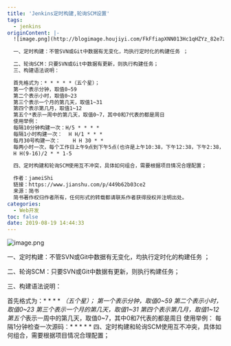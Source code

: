 ```yaml
---
title: 'Jenkins定时构建,轮询SCM设置'
tags:
  - jenkins
originContent: |-
  ![image.png](http://blogimage.houjiyi.com/FkFfiapXNN013Hc1qHZYz_82e7zF)

  一、定时构建：不管SVN或Git中数据有无变化，均执行定时化的构建任务 ；

  二、轮询SCM：只要SVN或Git中数据有更新，则执行构建任务；
  三、构建语法说明：

  首先格式为：* * * * *（五个星）；
  第一个表示分钟，取值0~59
  第二个表示小时，取值0~23
  第三个表示一个月的第几天，取值1~31
  第四个表示第几月，取值1~12
  第五个*表示一周中的第几天，取值0~7，其中0和7代表的都是周日
  使用举例：
  每隔10分钟构建一次：H/5 * * * *
  每隔1小时构建一次：  H H/1 * * *
  每月30号构建一次：    H H 30 * *
  每两小时一次，每个工作日上午9点到下午5点(也许是上午10:38，下午12:38，下午2:38，下午4:38)
  H H(9-16)/2 * * 1-5

  四、定时构建和轮询SCM使用互不冲突，具体如何组合，需要根据项目情况合理配置；

  作者：jameiShi
  链接：https://www.jianshu.com/p/449b62b03ce2
  来源：简书
  简书著作权归作者所有，任何形式的转载都请联系作者获得授权并注明出处。
categories:
  - Web开发
toc: false
date: 2019-08-19 14:44:33
---
```


![image.png](http://blogimage.houjiyi.com/FkFfiapXNN013Hc1qHZYz_82e7zF)

一、定时构建：不管SVN或Git中数据有无变化，均执行定时化的构建任务 ；

二、轮询SCM：只要SVN或Git中数据有更新，则执行构建任务；

三、构建语法说明：

首先格式为：* * * * *（五个星）；
第一个表示分钟，取值0~59
第二个表示小时，取值0~23
第三个表示一个月的第几天，取值1~31
第四个表示第几月，取值1~12
第五个*表示一周中的第几天，取值0~7，其中0和7代表的都是周日
使用举例：
每隔1分钟检查一次源码：* * * * * 
四、定时构建和轮询SCM使用互不冲突，具体如何组合，需要根据项目情况合理配置；